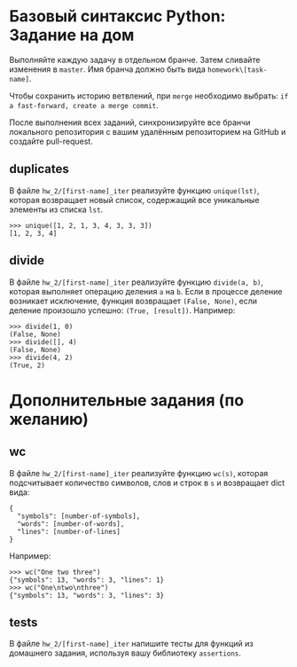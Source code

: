 # Базовый синтаксис Python: Задание на дом

Выполняйте каждую задачу в отдельном бранче. Затем сливайте изменения в
`master`. Имя бранча должно быть вида `homework\[task-name]`.

Чтобы сохранить историю ветвлений, при `merge` необходимо
выбрать: `if a fast-forward, create a merge commit`.

После выполнения всех заданий, синхронизируйте все бранчи локального
репозитория с вашим удалённым репозиторием на GitHub и создайте
pull-request.

## duplicates

В файле `hw_2/[first-name]_iter` реализуйте функцию `unique(lst)`, которая
возвращает новый список, содержащий все уникальные элементы из списка
`lst`.

    >>> unique([1, 2, 1, 3, 4, 3, 3, 3])
    [1, 2, 3, 4]

## divide

В файле `hw_2/[first-name]_iter` реализуйте функцию `divide(a, b)`,
которая выполняет операцию деления `a` на `b`. Если в процессе деление
возникает исключение, функция возвращает `(False, None)`, если деление
произошло успешно: `(True, [result])`. Например:

    >>> divide(1, 0)
    (False, None)
    >>> divide([], 4)
    (False, None)
    >>> divide(4, 2)
    (True, 2)


# Дополнительные задания (по желанию)

## wc

В файле `hw_2/[first-name]_iter` реализуйте функцию `wc(s)`, которая
подсчитывает количество символов, слов и строк в `s` и возвращает dict вида:

    {
      "symbols": [number-of-symbols],
      "words": [number-of-words],
      "lines": [number-of-lines]
    }

Например:

    >>> wc("One two three")
    {"symbols": 13, "words": 3, "lines": 1}
    >>> wc("One\ntwo\nthree")
    {"symbols": 13, "words": 3, "lines": 3}

## tests

В файле `hw_2/[first-name]_iter` напишите тесты для функций из домашнего
задания, используя вашу библиотеку `assertions`.

